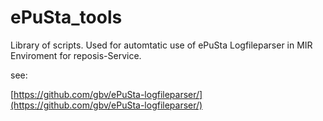 # ePuSta_tools

Library of scripts. Used for automtatic use of ePuSta Logfileparser in MIR Enviroment for reposis-Service.

see:

[https://github.com/gbv/ePuSta-logfileparser/](https://github.com/gbv/ePuSta-logfileparser/)
